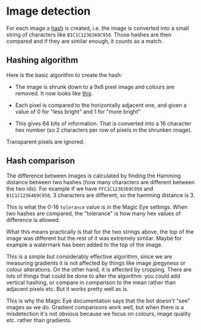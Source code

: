 # Image detection

For each image a [hash](https://en.wikipedia.org/wiki/Hash_function) is created, i.e. the image is converted into a small string of characters like `B1C1C1236369C950`. Those hashes are then compared and if they are similar enough, it counts as a match.

## Hashing algorithm

Here is the basic algorithm to create the hash:

* The image is shrunk down to a 9x8 pixel image and colours are removed. It now looks like [this](https://i.imgur.com/8k2LTmw.png).

* Each pixel is compared to the horizontally adjacent one, and given a value of 0 for "less bright" and 1 for "more bright"

* This gives 64 bits of information. That is converted into a 16 character hex number (so 2 characters per row of pixels in the shrunken image).

Transparent pixels are ignored.

## Hash comparison

The difference between images is calculated by finding the Hamming distance between two hashes (how many characters are different between the two ids). For example if we have `FFC1C1236369C950` and `B1C1C1236469C950`, 3 characters are different, so the hamming distance is 3.

This is what the 0-16 `tolerance` value is in the Magic Eye settings. When two hashes are compared, the "tolerance" is how many hex values of difference is allowed. 

What this means practically is that for the two strings above, the top of the image was different but the rest of it was extremely similar. Maybe for example a watermark has been added to the top of the image.

This is a simple but considerably effective algorithm, since we are measuring gradients it is not affected by things like image jpegyness or colour alterations. On the other hand, it is affected by cropping. There are lots of things that could be done to alter the algorithm: you could add vertical hashing, or compare in comparison to the mean rather than adjacent pixels etc. But it works pretty well as is.

This is why the Magic Eye documentation says that the bot doesn't "see" images as we do. Gradient comparisons work well, but when there is a misdetection it's not obvious because we focus on colours, image quality etc. rather than gradients.

